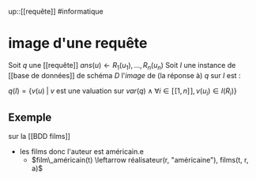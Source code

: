 up::[[requête]]
#informatique 
# image d'une requête
Soit $q$ une [[requête]] $ans(u)\leftarrow R_1(u_1), \ldots, R_n(u_n)$
Soit $I$ une instance de [[base de données]] de schéma $D$
l'_image_ de (la réponse à) $q$ sur $I$ est :

 $q(I) = \{v(u) \;|\; v \text{ est une valuation sur } var(q) \wedge \forall i\in[\![1, n]\!], v(u_i)\in I(R_i)\}$

## Exemple
sur la [[BDD films]]

- les films donc l'auteur est américain.e
    - $film\_américain(t) \leftarrow réalisateur(r, "américaine"), films(t, r, a)$

